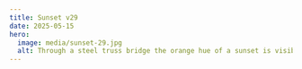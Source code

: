 ```yaml
---
title: Sunset v29
date: 2025-05-15
hero:
  image: media/sunset-29.jpg
  alt: Through a steel truss bridge the orange hue of a sunset is visible, highlighting the skyline of the Port of Hamburg and HafenCity district. Underneath the bridge the calm water of the Elbe river is illuminated by the last rays of the setting sun.
---
```

